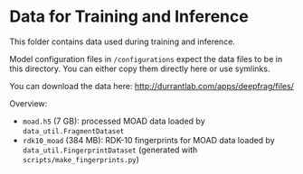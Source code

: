 # Data for Training and Inference

This folder contains data used during training and inference.

Model configuration files in `/configurations` expect the data files to be in
this directory. You can either copy them directly here or use symlinks.

You can download the data here: http://durrantlab.com/apps/deepfrag/files/

<!-- https://pitt.box.com/s/ubohnl10idnarpam40hq6chggtaojqv7 -->

Overview:

- `moad.h5` (7 GB): processed MOAD data loaded by `data_util.FragmentDataset`
- `rdk10_moad` (384 MB): RDK-10 fingerprints for MOAD data loaded by
  `data_util.FingerprintDataset` (generated with
  `scripts/make_fingerprints.py`)
